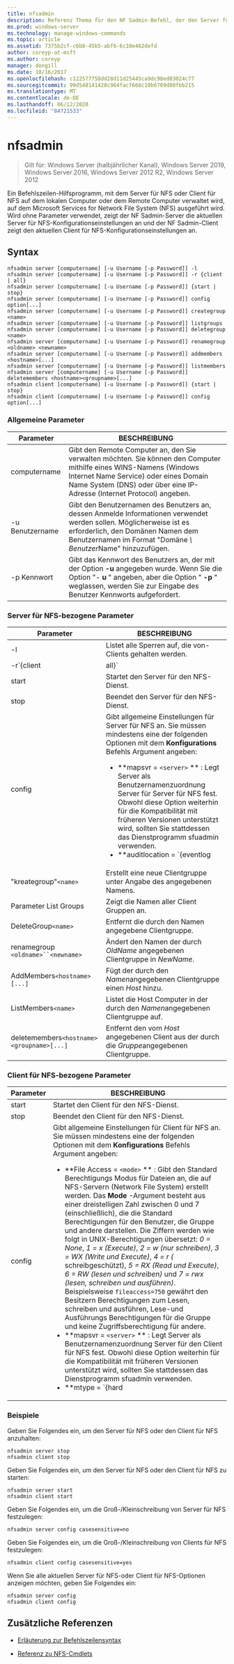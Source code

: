 ```yaml
---
title: nfsadmin
description: Referenz Thema für den NF Sadmin-Befehl, der den Server für NFS und den Client für NFS verwaltet.
ms.prod: windows-server
ms.technology: manage-windows-commands
ms.topic: article
ms.assetid: 7375b2cf-c6b8-45b5-abf6-6c10e462defd
author: coreyp-at-msft
ms.author: coreyp
manager: dongill
ms.date: 10/16/2017
ms.openlocfilehash: c122577758dd28d11d25445ca9dc98ed03024c77
ms.sourcegitcommit: 99d548141428c964facf666c10b6709d80fbb215
ms.translationtype: MT
ms.contentlocale: de-DE
ms.lasthandoff: 06/12/2020
ms.locfileid: "84721533"
---
```

# <a name="nfsadmin"></a>nfsadmin

> Gilt für: Windows Server (halbjährlicher Kanal), Windows Server 2019, Windows Server 2016, Windows Server 2012 R2, Windows Server 2012

Ein Befehlszeilen-Hilfsprogramm, mit dem Server für NFS oder Client für NFS auf dem lokalen Computer oder dem Remote Computer verwaltet wird, auf dem Microsoft Services for Network File System (NFS) ausgeführt wird. Wird ohne Parameter verwendet, zeigt der NF Sadmin-Server die aktuellen Server für NFS-Konfigurationseinstellungen an und der NF Sadmin-Client zeigt den aktuellen Client für NFS-Konfigurationseinstellungen an.

## <a name="syntax"></a>Syntax

```
nfsadmin server [computername] [-u Username [-p Password]] -l
nfsadmin server [computername] [-u Username [-p Password]] -r {client | all}
nfsadmin server [computername] [-u Username [-p Password]] {start | stop}
nfsadmin server [computername] [-u Username [-p Password]] config option[...]
nfsadmin server [computername] [-u Username [-p Password]] creategroup <name>
nfsadmin server [computername] [-u Username [-p Password]] listgroups
nfsadmin server [computername] [-u Username [-p Password]] deletegroup <name>
nfsadmin server [computername] [-u Username [-p Password]] renamegroup <oldname> <newname>
nfsadmin server [computername] [-u Username [-p Password]] addmembers <hostname>[...]
nfsadmin server [computername] [-u Username [-p Password]] listmembers
nfsadmin server [computername] [-u Username [-p Password]] deletemembers <hostname><groupname>[...]
nfsadmin client [computername] [-u Username [-p Password]] {start | stop}
nfsadmin client [computername] [-u Username [-p Password]] config option[...]
```

### <a name="general-parameters"></a>Allgemeine Parameter

| Parameter | BESCHREIBUNG |
| --------- | ----------- |
| computername | Gibt den Remote Computer an, den Sie verwalten möchten. Sie können den Computer mithilfe eines WINS-Namens (Windows Internet Name Service) oder eines Domain Name System (DNS) oder über eine IP-Adresse (Internet Protocol) angeben. |
| -u Benutzername | Gibt den Benutzernamen des Benutzers an, dessen Anmelde Informationen verwendet werden sollen. Möglicherweise ist es erforderlich, den Domänen Namen dem Benutzernamen im Format "Domäne *\ Benutzer*Name" hinzuzufügen. |
| -p Kennwort | Gibt das Kennwort des Benutzers an, der mit der Option **-u** angegeben wurde. Wenn Sie die Option "- **u** " angeben, aber die Option " **-p** " weglassen, werden Sie zur Eingabe des Benutzer Kennworts aufgefordert. |

### <a name="server-for-nfs-related-parameters"></a>Server für NFS-bezogene Parameter

| Parameter | BESCHREIBUNG |
| --------- | ----------- |
| -l | Listet alle Sperren auf, die von-Clients gehalten werden. |
| -r`{client|all}` | Gibt die Sperren frei, die von einem Client oder, sofern angegeben, von allen Clients aufbewahrt werden. |
| start | Startet den Server für den NFS-Dienst. |
| stop | Beendet den Server für den NFS-Dienst. |
| config | Gibt allgemeine Einstellungen für Server für NFS an. Sie müssen mindestens eine der folgenden Optionen mit dem **Konfigurations** Befehls Argument angeben:<ul><li>**mapsvr = `<server>` ** : Legt Server als Benutzernamenzuordnung Server für Server für NFS fest. Obwohl diese Option weiterhin für die Kompatibilität mit früheren Versionen unterstützt wird, sollten Sie stattdessen das Dienstprogramm sfuadmin verwenden.</li><li>**auditlocation = `{eventlog|file|both|none}` ** : Gibt an, ob Ereignisse überwacht werden und wo die Ereignisse aufgezeichnet werden. Eines der folgenden Argumente ist erforderlich:<ul><li>**EventLog** : Hiermit wird angegeben, dass überwachte Ereignisse nur im Ereignisanzeige Anwendungsprotokoll aufgezeichnet werden.</li><li>**File** : gibt an, dass überwachte Ereignisse nur in der durch angegebenen Datei aufgezeichnet werden `config fname` .</li><li>**beide** : Hiermit wird angegeben, dass überwachte Ereignisse sowohl im Anwendungsprotokoll Ereignisanzeige als auch in der durch angegebenen Datei aufgezeichnet werden `config fname` .</li><li>**keine** : gibt an, dass Ereignisse nicht überwacht werden.</li></ul><li>**Name = `<file>` ** : Legt die Datei fest, die von der Datei als Überwachungs Datei angegeben wird. Der Standardwert ist **%sfudir%\Log \\ NF-VR. log**.</li><li>**f size = `<size>` ** : Legt die Größe als maximale Größe der Überwachungs Datei in Megabyte fest. Die maximale Standardgröße beträgt **7 MB**.</li><li>**`audit=[+|-]mount [+|-]read [+|-]write [+|-]create [+|-]delete [+|-]locking [+|-]all`**: Gibt die zu protokollierenden Ereignisse an. Um mit der Protokollierung eines Ereignisses zu beginnen, geben Sie ein Pluszeichen ( **+** ) vor dem Ereignis Namen ein. um die Protokollierung eines Ereignisses zu beenden, geben Sie **-** vor dem Ereignis Namen ein Minuszeichen () ein. Wenn das Vorzeichen weggelassen wird, **+** wird das Vorzeichen angenommen. Verwenden Sie nicht **all** mit einem anderen Ereignis Namen.</li><li>**Sperr Zeitraum = `<seconds>` ** : Gibt die Anzahl der Sekunden an, die der Server für NFS wartet, um Sperren freizugeben, nachdem eine Verbindung mit dem Server für NFS unterbrochen und dann wieder hergestellt wurde oder nachdem der Server für NFS-Dienst neu gestartet wurde.</li><li>**portmapprotocol = `{TCP|UDP|TCP+UDP}` ** : Gibt an, welche Transportprotokolle von portmap unterstützt werden. Die Standardeinstellung ist **TCP + UDP**.</li><li>**mountprotocol = `{TCP|UDP|TCP+UDP}` ** : Gibt an, welche Transportprotokolle von unterstützt werden. Die Standardeinstellung ist **TCP + UDP**.</li><li>**NF-Protokoll-Col `{TCP|UDP|TCP+UDP}` =** : Gibt an, welche Transportprotokolle von Network File System (NFS) unterstützt werden. Die Standardeinstellung ist **TCP + UDP** .</li><li>**nlmprotocol = `{TCP|UDP|TCP+UDP}` ** : Gibt an, welche Transportprotokolle der Netzwerk Sperr Manager (NLM) unterstützt. Die Standardeinstellung ist **TCP + UDP**.</li><li>**nsmprotocol = `{TCP|UDP|TCP+UDP}` ** : Gibt an, welche Transportprotokolle der Netzwerk Status-Manager (NSM) unterstützt. Die Standardeinstellung ist **TCP + UDP**.</li><li>**enableV3 = `{yes|no}` ** : Hiermit wird angegeben, ob NFS Version 3-Protokolle unterstützt werden. Die Standardeinstellung ist **Ja**.</li><li>**erneuter verlänglich `{yes|no}` =** : Hiermit wird angegeben, ob Clientverbindungen nach dem durch config erneuerauthinterval angegebenen Zeitraum erneut authentifiziert werden müssen. Die Standardeinstellung ist " **Nein**".</li><li>**erneuungsinterintervall = `<seconds>` ** : Gibt die Anzahl der Sekunden an, die ververgehen, bevor ein Client erneut authentifiziert werden muss, wenn `config renewauth` auf **Ja**festgelegt ist. Der Standardwert ist **600 Sekunden**.</li><li>**dircache = `<size>` ** : Gibt die Größe des Verzeichnis Caches in Kilobyte an. Die als Größe angegebene Zahl muss ein Vielfaches von 4 zwischen 4 und 128 sein. Die Standardgröße des Verzeichnis Caches beträgt **128 KB**.</li><li>**translationfile = `<file>` ** : Gibt eine Datei mit Mapping-Informationen zum Ersetzen von Zeichen in den Namen von Dateien an, wenn diese aus Windows-basierten in UNIX-basierten Dateisystemen verschoben werden. Wenn File nicht angegeben wird, ist die Übersetzung von Dateinamen Zeichen deaktiviert. Wenn der Wert von " **translationfile** " geändert wird, müssen Sie den Server neu starten, damit die Änderung wirksam wird.</li><li>**dotfileshidden = `{yes|no}` ** : Hiermit wird angegeben, ob Dateien mit Namen, die mit einem Zeitraum (.) beginnen, im Windows-Dateisystem als ausgeblendet markiert und folglich von NFS-Clients ausgeblendet werden. Die Standardeinstellung ist " **Nein**".</li><li>**casesensitivelookups = `{yes|no}` ** : Hiermit wird angegeben, ob bei Verzeichnis Suchvorgängen die Groß-/Kleinschreibung beachtet wird (eine exakte Übereinstimmung des Zeichen Falls<p>Sie müssen auch die Unterscheidung nach Groß-/Kleinschreibung von Windows-Kernel deaktivieren, damit Dateinamen unterstützt werden. Um die Unterscheidung nach Groß-/Kleinschreibung zu unterstützen, ändern Sie den **DWORD** -Wert des Registrierungsschlüssels `HKLM\SYSTEM\CurrentControlSet\Control\Session Manager\kernel` in **0**.</li><li>**ntsscase = `{lower|upper|preserve}` ** : Gibt an, ob die Groß-/Kleinschreibung von Zeichen in den Namen von Dateien im NTFS-Dateisystem in Kleinbuchstaben, Großbuchstaben oder in der im Verzeichnis gespeicherten Form zurückgegeben wird. Die Standardeinstellung ist " **Preserve**". Diese Einstellung kann nicht geändert werden, wenn **casesensitivelookups** auf **Yes**festgelegt ist.</li></ul> |
| "kreategroup"`<name>` | Erstellt eine neue Clientgruppe unter Angabe des angegebenen Namens. |
| Parameter List Groups | Zeigt die Namen aller Client Gruppen an. |
| DeleteGroup`<name>` | Entfernt die durch den Namen angegebene Clientgruppe. |
| renamegroup `<oldname>``<newname>` | Ändert den Namen der durch *OldName* angegebenen Clientgruppe in *NewName*. |
| AddMembers`<hostname>[...]` | Fügt der durch den *Namen*angegebenen Clientgruppe einen *Host* hinzu. |
| ListMembers`<name>` | Listet die Host Computer in der durch den *Namen*angegebenen Clientgruppe auf. |
| deletemembers`<hostname><groupname>[...]` | Entfernt den vom *Host* angegebenen Client aus der durch die *Gruppe*angegebenen Clientgruppe. |

### <a name="client-for-nfs-related-parameters"></a>Client für NFS-bezogene Parameter

| Parameter | BESCHREIBUNG |
| --------- | ----------- |
| start | Startet den Client für den NFS-Dienst. |
| stop | Beendet den Client für den NFS-Dienst. |
| config | Gibt allgemeine Einstellungen für Client für NFS an. Sie müssen mindestens eine der folgenden Optionen mit dem **Konfigurations** Befehls Argument angeben:<ul><li>**File Access = `<mode>` ** : Gibt den Standard Berechtigungs Modus für Dateien an, die auf NFS-Servern (Network File System) erstellt werden. Das **Mode** -Argument besteht aus einer dreistelligen Zahl zwischen 0 und 7 (einschließlich), die die Standard Berechtigungen für den Benutzer, die Gruppe und andere darstellen. Die Ziffern werden wie folgt in UNIX-Berechtigungen übersetzt: *0 = None*, *1 = x (Execute)*, *2 = w (nur schreiben)*, *3 = WX (Write und Execute)*, *4 = r (* schreibgeschützt), *5 = RX (Read und Execute)*, *6 = RW (lesen und schreiben)* und *7 = rwx (lesen, schreiben und ausführen)*. Beispielsweise `fileaccess=750` gewährt den Besitzern Berechtigungen zum Lesen, schreiben und ausführen, Lese-und Ausführungs Berechtigungen für die Gruppe und keine Zugriffsberechtigung für andere.</li><li>**mapsvr = `<server>` ** : Legt Server als Benutzernamenzuordnung Server für den Client für NFS fest. Obwohl diese Option weiterhin für die Kompatibilität mit früheren Versionen unterstützt wird, sollten Sie stattdessen das Dienstprogramm sfuadmin verwenden.</li><li>**mtype = `{hard|soft}` ** : Gibt den Standard Einstellungstyp an. Bei einer festen Bereitstellung wird der Client für NFS so lange wiederholt, bis er erfolgreich ausgeführt wird. Für eine weiche Bereitstellung gibt Client für NFS einen Fehler an die aufrufende Anwendung zurück, nachdem der Aufruf so oft wie durch die Wiederholungs Option angegeben wurde.</li><li>**Retry = `<number>` ** : Hiermit wird angegeben, wie oft versucht werden soll, eine Verbindung für eine weiche Feststellung herzustellen. Dieser Wert muss zwischen 1 und 10 (einschließlich) liegen. Der Standardwert lautet **1**.</li><li>**Timeout = `<seconds>` ** : Gibt die Anzahl der Sekunden an, die auf eine Verbindung gewartet werden soll (Remote Prozedur Aufrufe). Dieser Wert muss *0,8*, *0,9*oder eine ganze Zahl zwischen *1 und 60*einschließlich sein. Der Standardwert ist **0,8**.</li><li>**Protokoll = `{TCP|UDP|TCP+UDP}` ** : Gibt an, welche Transportprotokolle vom Client unterstützt werden. Die Standardeinstellung ist **TCP + UDP**.</li><li>**rsize = `<size>` ** : Gibt die Größe des Lese Puffers in Kilobyte an. Dieser Wert kann *0,5, 1, 2, 4, 8, 16* oder *32*sein. Der Standardwert ist **32**.</li><li>**wsize = `<size>` ** : Gibt die Größe des Schreib Puffers in Kilobyte an. Dieser Wert kann *0,5, 1, 2, 4, 8, 16* oder *32*sein. Der Standardwert ist **32**.</li><li>**perf = default** : stellt die folgenden Leistungseinstellungen in den Standardwerten *mtype*, *Wiederholen Sie*, *Timeout*, *rsize*oder *wsize*wieder her. |

### <a name="examples"></a>Beispiele

Geben Sie Folgendes ein, um den Server für NFS oder den Client für NFS anzuhalten:

```
nfsadmin server stop
nfsadmin client stop
```

Geben Sie Folgendes ein, um den Server für NFS oder den Client für NFS zu starten:

```
nfsadmin server start
nfsadmin client start
```

Geben Sie Folgendes ein, um die Groß-/Kleinschreibung von Server für NFS festzulegen:

```
nfsadmin server config casesensitive=no
```

Geben Sie Folgendes ein, um die Groß-/Kleinschreibung von Clients für NFS festzulegen:

```
nfsadmin client config casesensitive=yes
```

Wenn Sie alle aktuellen Server für NFS-oder Client für NFS-Optionen anzeigen möchten, geben Sie Folgendes ein:

```
nfsadmin server config
nfsadmin client config
```

## <a name="additional-references"></a>Zusätzliche Referenzen

- [Erläuterung zur Befehlszeilensyntax](command-line-syntax-key.md)

- [Referenz zu NFS-Cmdlets](https://docs.microsoft.com/powershell/module/nfs)
